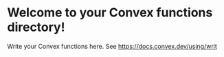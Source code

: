 # Welcome to your Convex functions directory!

Write your Convex functions here. See
https://docs.convex.dev/using/writ